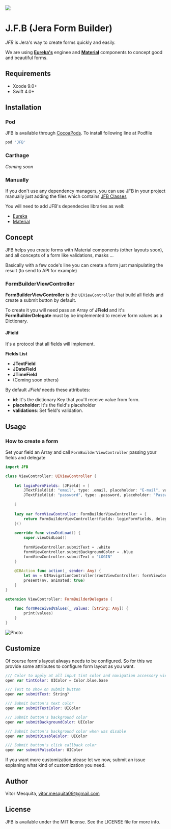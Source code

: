 <img src="https://github.com/vitormesquita/JFB/blob/develop/Assets/img_logo_jera.png">

# J.F.B (Jera Form Builder)

*JFB* is Jera's way to create forms quickly and easily. 

We are using [**Eureka's**](https://github.com/xmartlabs/Eureka) enginee and [**Material**](https://github.com/CosmicMind/Material) components to concept good and beautiful forms.

## Requirements 

- Xcode 9.0+
- Swift 4.0+

## Installation

### Pod

JFB is available through [CocoaPods](http://cocoapods.org). To install following line at Podfile

```ruby
pod 'JFB'
```

### Carthage

*Coming soon*

### Manually

If you don't use any dependency managers, you can use JFB in your project manually just adding the files which contains [JFB Classes](https://github.com/vitormesquita/JFB/tree/master/Source)

You will need to add JFB's dependecies libraries as well:

- [Eureka](https://github.com/xmartlabs/Eureka)
- [Material](https://github.com/CosmicMind/Material)

## Concept

JFB helps you create forms with Material components (other layouts soon), and all concepts of a form like validations, masks ...

<!--We are using Eureka enginee, don't need to know about it, but if you want I think that it's a great knowledge.-->

Basically with a few code's line you can create a form just manipulating the result (to send to API for example)

### FormBuilderViewController

**FormBuilderViewController** is the `UIViewController` that build all fields and create a submit button by default.

To create it you will need pass an Array of **JField** and it's **FormBuilderDelegate** must by be implemented to receive form values as a Dictionary.

#### JField 

It's a protocol that all fields will implement.

**Fields List**

- **JTextField**
- **JDateField**
- **JTimeField**
- (Coming soon others)

By default *JField* needs these attributes:

- **id**: It's the dictionary Key that you'll receive value from form.
- **placeholder**: It's the field's placeholder
- **validations**: Set field's validation.  

## Usage

### How to create a form 

Set your field an Array and call `FormBuilderViewController` passing your fields and delegate

```swift
import JFB

class ViewController: UIViewController {
	
	let loginFormFields: [JField] = [
        JTextField(id: "email", type: .email, placeholder: "E-mail", validations: [.required, .email]),
        JTextField(id: "password", type: .password, placeholder: "Password", validations: [.required,
                                                                                        .minLength(6)])
    ]
    
    lazy var formViewController: FormBuilderViewController = { 
    	return FormBuilderViewController(fields: loginFormFields, delegate: self) 
    }()
    
    override func viewDidLoad() {
        super.viewDidLoad()
    
    	formViewController.submitText = .white
    	formViewController.submitBackgroundColor = .blue
        formViewController.submitText = "LOGIN"
    }
        
    @IBAction func action(_ sender: Any) {
        let nv = UINavigationController(rootViewController: formViewController)
        present(nv, animated: true)
    }
}

extension ViewController: FormBuilderDelegate {
    
    func formReceivedValues(_ values: [String: Any]) {
        print(values)
    }
}
```
![Photo](https://github.com/vitormesquita/JFB/blob/develop/Assets/example_1.gif)

## Customize

Of course form's layout always needs to be configured. So for this we provide some attributes to configure form layout as you want.

```swift
/// Color to apply at all input tint color and navigation accessory view
open var tintColor: UIColor = Color.blue.base

/// Text to show on submit button
open var submitText: String?

/// Submit button's text color
open var submitTextColor: UIColor

/// Submit button's background color
open var submitBackgroundColor: UIColor

/// Submit button's background color when was disable
open var submitDisableColor: UIColor

/// Submit button's click callback color
open var submitPulseColor: UIColor
```

If you want more customization please let we now, submit an issue explaning what kind of customization you need.

## Author

Vitor Mesquita, vitor.mesquita09@gmail.com

## License

JFB is available under the MIT license. See the LICENSE file for more info.